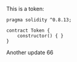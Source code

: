 This is a token: 

```
pragma solidity ^0.8.13;

contract Token {
    constructor() { }
}

```

Another update 66